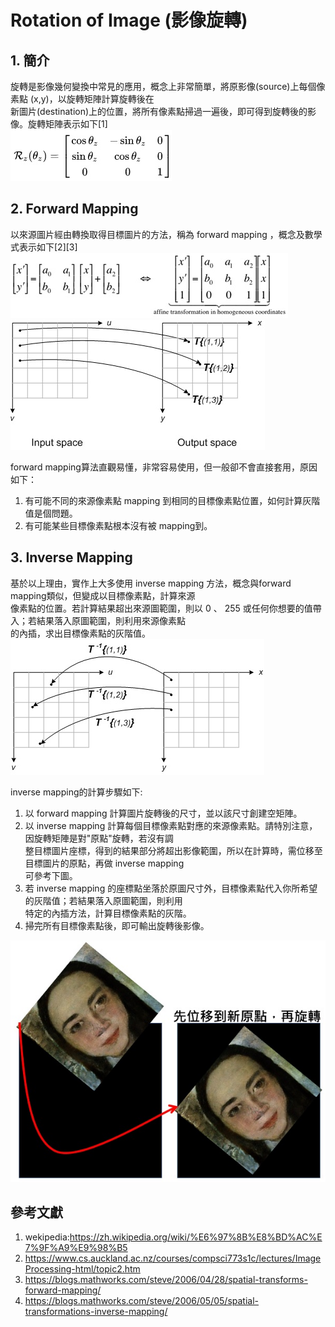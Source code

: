 # Rotation of Image (影像旋轉)
## 1. 簡介
旋轉是影像幾何變換中常見的應用，概念上非常簡單，將原影像(source)上每個像素點 (x,y)，以旋轉矩陣計算旋轉後在<br>
新圖片(destination)上的位置，將所有像素點掃過一遍後，即可得到旋轉後的影像。旋轉矩陣表示如下[1]<br>
![image](https://github.com/Chang-Chia-Chi/Image-Processing/blob/master/Rotation/pic/Rotation%20Matrix.jpg)<br>

## 2. Forward Mapping
以來源圖片經由轉換取得目標圖片的方法，稱為 forward mapping ，概念及數學式表示如下[2][3]<br>
![image](https://github.com/Chang-Chia-Chi/Image-Processing/blob/master/Rotation/pic/forwad%20mapping.jpg)<br>
![image](https://github.com/Chang-Chia-Chi/Image-Processing/blob/master/Rotation/pic/concept%20of%20forwad%20mapping.jpg)<br>

forward mapping算法直觀易懂，非常容易使用，但一般卻不會直接套用，原因如下：<br>
1. 有可能不同的來源像素點 mapping 到相同的目標像素點位置，如何計算灰階值是個問題。<br>
2. 有可能某些目標像素點根本沒有被 mapping到。<br>

## 3. Inverse Mapping
基於以上理由，實作上大多使用 inverse mapping 方法，概念與forward mapping類似，但變成以目標像素點，計算來源<br>
像素點的位置。若計算結果超出來源圖範圍，則以 0 、 255 或任何你想要的值帶入；若結果落入原圖範圍，則利用來源像素點<br>
的內插，求出目標像素點的灰階值。<br>
![image](https://github.com/Chang-Chia-Chi/Image-Processing/blob/master/Rotation/pic/concept%20of%20inverse%20mapping.jpg)<br>

inverse mapping的計算步驟如下:<br>
1. 以 forward mapping 計算圖片旋轉後的尺寸，並以該尺寸創建空矩陣。<br>
2. 以 inverse mapping 計算每個目標像素點對應的來源像素點。請特別注意，因旋轉矩陣是對"原點"旋轉，若沒有調<br>
整目標圖片座標，得到的結果部分將超出影像範圍，所以在計算時，需位移至目標圖片的原點，再做 inverse mapping <br>
可參考下圖。<br>
3. 若 inverse mapping 的座標點坐落於原圖尺寸外，目標像素點代入你所希望的灰階值；若結果落入原圖範圍，則利用<br>
特定的內插方法，計算目標像素點的灰階。<br>
4. 掃完所有目標像素點後，即可輸出旋轉後影像。<br>

![image](https://github.com/Chang-Chia-Chi/Image-Processing/blob/master/Rotation/pic/rotate%20about%20old%20original.jpg)


## 參考文獻
1. wekipedia:https://zh.wikipedia.org/wiki/%E6%97%8B%E8%BD%AC%E7%9F%A9%E9%98%B5
2. https://www.cs.auckland.ac.nz/courses/compsci773s1c/lectures/ImageProcessing-html/topic2.htm
3. https://blogs.mathworks.com/steve/2006/04/28/spatial-transforms-forward-mapping/
4. https://blogs.mathworks.com/steve/2006/05/05/spatial-transformations-inverse-mapping/
